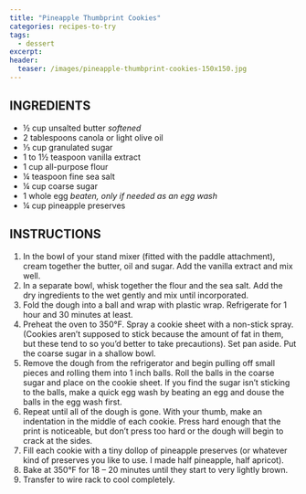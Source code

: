 ```yaml
---
title: "Pineapple Thumbprint Cookies"
categories: recipes-to-try
tags: 
  - dessert
excerpt:
header:
  teaser: /images/pineapple-thumbprint-cookies-150x150.jpg
---
```


## INGREDIENTS
* ½ cup unsalted butter *softened*
* 2 tablespoons canola or light olive oil
* ⅓ cup granulated sugar
* 1 to 1½ teaspoon vanilla extract
* 1 cup all-purpose flour
* ¼ teaspoon fine sea salt
* ¼ cup coarse sugar
* 1 whole egg *beaten, only if needed as an egg wash*
* ¼ cup pineapple preserves

## INSTRUCTIONS
1. In the bowl of your stand mixer (fitted with the paddle attachment), cream together the butter, oil and sugar. Add the vanilla extract and mix well.
2. In a separate bowl, whisk together the flour and the sea salt. Add the dry ingredients to the wet gently and mix until incorporated.
3. Fold the dough into a ball and wrap with plastic wrap. Refrigerate for 1 hour and 30 minutes at least.
4. Preheat the oven to 350°F. Spray a cookie sheet with a non-stick spray. (Cookies aren’t supposed to stick because the amount of fat in them, but these tend to so you’d better to take precautions). Set pan aside. Put the coarse sugar in a shallow bowl.
5. Remove the dough from the refrigerator and begin pulling off small pieces and rolling them into 1 inch balls. Roll the balls in the coarse sugar and place on the cookie sheet. If you find the sugar isn’t sticking to the balls, make a quick egg wash by beating an egg and douse the balls in the egg wash first.
5. Repeat until all of the dough is gone. With your thumb, make an indentation in the middle of each cookie. Press hard enough that the print is noticeable, but don’t press too hard or the dough will begin to crack at the sides.
6. Fill each cookie with a tiny dollop of pineapple preserves (or whatever kind of preserves you like to use. I made half pineapple, half apricot).
7. Bake at 350°F for 18 – 20 minutes until they start to very lightly brown.
8. Transfer to wire rack to cool completely.